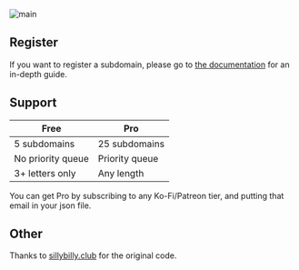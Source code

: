 ![main](https://github.com/user-attachments/assets/7e39c394-4157-45d9-af17-5ccf96107cb2)

## Register

If you want to register a subdomain, please go to [the documentation](https://github.com/stovonson/lituk-register/wiki/Register-a-domain) for an in-depth guide.

## Support

| Free              | Pro            |
|-------------------|----------------|
| 5 subdomains      | 25 subdomains  |
| No priority queue | Priority queue |
| 3+ letters only   | Any length     |

You can get Pro by subscribing to any Ko-Fi/Patreon tier, and putting that email in your json file.

## Other

Thanks to [sillybilly.club](https://github.com/SillyBilly-Boo/sillybilly.club) for the original code.
